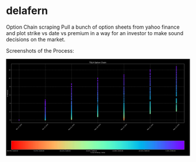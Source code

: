 # delafern
Option Chain scraping
Pull a bunch of option sheets from yahoo finance and plot strike vs date vs premium in a way for an investor to make sound decisions on the market.

Screenshots of the Process:

![Plot of Premium vs Out of Money for Particular Date](https://raw.githubusercontent.com/delafern/option-chain-scraping/master/screencap3.JPG?token=AOPRXDXVEBVO55WIMWT4F226TIM6I)
